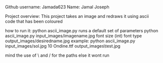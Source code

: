 Github username: Jamada623
Name: Jamal Joseph

Project overview: This project takes an image and redraws it using ascii code that has been coloured

how to run it: python ascii_image.py runs a default set of parameters
			   python ascii_image.py input_images/imagename.jpg font size (int) font type output_images/desiredname.jpg
			   example: python ascii_image.py input_images/sol.jpg 10 Ondine.ttf output_images\test.jpg
			   
mind the use of \ and / for the paths else it wont run 

	